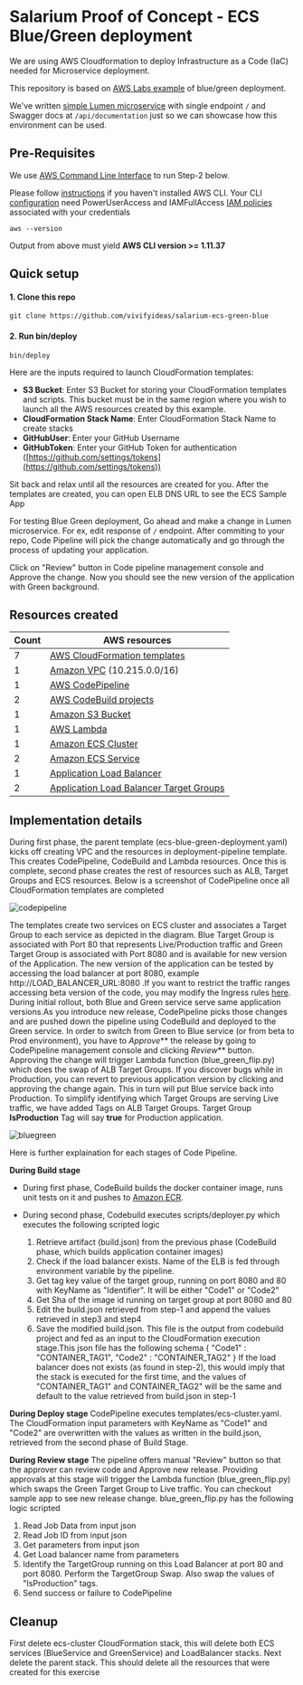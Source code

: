 # Salarium Proof of Concept - ECS Blue/Green deployment

We are using AWS Cloudformation to deploy Infrastructure as a Code (IaC) needed for Microservice deployment.

This repository is based on [AWS Labs example](https://github.com/aws-samples/ecs-blue-green-deployment/tree/fargate) of blue/green deployment.

We've written [simple Lumen microservice](https://github.com/vivifyideas/salarium-poc-microservice) with single endpoint `/` and Swagger docs at `/api/documentation` just so we can showcase how this environment can be used.

## Pre-Requisites

We use [AWS Command Line Interface](http://docs.aws.amazon.com/cli/latest/userguide/cli-chap-welcome.html) to run Step-2 below.

Please follow [instructions](http://docs.aws.amazon.com/cli/latest/userguide/installing.html) if you haven't installed AWS CLI. Your CLI [configuration](http://docs.aws.amazon.com/cli/latest/userguide/cli-chap-getting-started.html) need PowerUserAccess and IAMFullAccess [IAM policies](http://docs.aws.amazon.com/IAM/latest/UserGuide/access_policies.html) associated with your credentials

```console
aws --version
```

Output from above must yield **AWS CLI version >= 1.11.37**

## Quick setup

#### 1. Clone this repo

```console
git clone https://github.com/vivifyideas/salarium-ecs-green-blue
```

#### 2. Run bin/deploy

```console
bin/deploy
```

Here are the inputs required to launch CloudFormation templates:

- **S3 Bucket**: Enter S3 Bucket for storing your CloudFormation templates and scripts. This bucket must be in the same region where you wish to launch all the AWS resources created by this example.
- **CloudFormation Stack Name**: Enter CloudFormation Stack Name to create stacks
- **GitHubUser**: Enter your GitHub Username
- **GitHubToken**: Enter your GitHub Token for authentication ([https://github.com/settings/tokens](https://github.com/settings/tokens))

Sit back and relax until all the resources are created for you. After the templates are created, you can open ELB DNS URL to see the ECS Sample App

For testing Blue Green deployment, Go ahead and make a change in Lumen microservice. For ex, edit response of `/` endpoint. After commiting to your repo, Code Pipeline will pick the change automatically and go through the process of updating your application.

Click on "Review" button in Code pipeline management console and Approve the change. Now you should see the new version of the application with Green background.

## Resources created

| Count | AWS resources                                                                                                   |
| ----- | --------------------------------------------------------------------------------------------------------------- |
| 7     | [AWS CloudFormation templates](https://aws.amazon.com/cloudformation/)                                          |
| 1     | [Amazon VPC](https://aws.amazon.com/vpc/) (10.215.0.0/16)                                                       |
| 1     | [AWS CodePipeline](https://aws.amazon.com/codepipeline/)                                                        |
| 2     | [AWS CodeBuild projects](https://aws.amazon.com/codebuild/)                                                     |
| 1     | [Amazon S3 Bucket](https://aws.amazon.com/s3/)                                                                  |
| 1     | [AWS Lambda](https://aws.amazon.com/lambda/)                                                                    |
| 1     | [Amazon ECS Cluster](https://aws.amazon.com/ecs/)                                                               |
| 2     | [Amazon ECS Service](https://aws.amazon.com/ecs/)                                                               |
| 1     | [Application Load Balancer](https://aws.amazon.com/elasticloadbalancing/applicationloadbalancer/)               |
| 2     | [Application Load Balancer Target Groups](https://aws.amazon.com/elasticloadbalancing/applicationloadbalancer/) |

## Implementation details

During first phase, the parent template (ecs-blue-green-deployment.yaml) kicks off creating VPC and the resources in deployment-pipeline template.
This creates CodePipeline, CodeBuild and Lambda resources. Once this is complete, second phase creates the rest of resources such as ALB,
Target Groups and ECS resources. Below is a screenshot of CodePipeline once all CloudFormation templates are completed

![codepipeline](images/codepipeline1.png)

The templates create two services on ECS cluster and associates a Target Group to each service as depicted in the diagram.
Blue Target Group is associated with Port 80 that represents Live/Production traffic and Green Target Group is associated with Port 8080 and is available for new version of the Application.
The new version of the application can be tested by accessing the load balancer at port 8080, example http://LOAD_BALANCER_URL:8080 .If you want to restrict the traffic ranges accessing beta version of the code, you may modify the Ingress rules [here](https://github.com/vivifyideas/salarium-ecs-green-blue/blob/master/templates/load-balancer.yaml#L30).
During initial rollout, both Blue and Green service serve same application versions.As you introduce new release, CodePipeline picks those changes and are pushed down the pipeline using CodeBuild and deployed to the Green service. In order to switch from Green to Blue service (or from beta to Prod environment), you have to _Approve_** the release by going to CodePipeline management console and clicking _Review_** button. Approving the change will trigger Lambda function (blue_green_flip.py) which does the swap of ALB Target Groups. If you discover bugs while in Production, you can revert to previous application version by clicking and approving the change again. This in turn will put Blue service back into Production. To simplify identifying which Target Groups are serving Live traffic, we have added Tags on ALB Target Groups. Target Group **IsProduction** Tag will say **true** for Production application.

![bluegreen](images/ecs-bluegreen.png)

Here is further explaination for each stages of Code Pipeline.

**During Build stage**

- During first phase, CodeBuild builds the docker container image, runs unit tests on it and pushes to [Amazon ECR](https://aws.amazon.com/ecr/).

- During second phase, Codebuild executes scripts/deployer.py which executes the following scripted logic

  1. Retrieve artifact (build.json) from the previous phase (CodeBuild phase, which builds application container images)
  2. Check if the load balancer exists. Name of the ELB is fed through environment variable by the pipeline.
  3. Get tag key value of the target group, running on port 8080 and 80 with KeyName as "Identifier". It will be either "Code1" or "Code2"
  4. Get Sha of the image id running on target group at port 8080 and 80
  5. Edit the build.json retrieved from step-1 and append the values retrieved in step3 and step4
  6. Save the modified build.json. This file is the output from codebuild project and fed as an input to the CloudFormation
     execution stage.This json file has the following schema
     {
     "Code1" : "CONTAINER_TAG1",
     "Code2" : "CONTAINER_TAG2"
     }
     If the load balancer does not exists (as found in step-2), this would imply that the stack is executed for the first time, and the values of "CONTAINER_TAG1" and CONTAINER_TAG2" will be the same and default to the
     value retrieved from build.json in step-1

**During Deploy stage**
CodePipeline executes templates/ecs-cluster.yaml. The CloudFormation input parameters with KeyName as "Code1" and "Code2" are overwritten with the values as written in the build.json, retrieved from the second phase of Build Stage.

**During Review stage**
The pipeline offers manual "Review" button so that the approver can review code and Approve new release.
Providing approvals at this stage will trigger the Lambda function (blue_green_flip.py) which swaps the Green Target Group to Live traffic. You can checkout sample app to see new release change. blue_green_flip.py has the following logic scripted

1.  Read Job Data from input json
2.  Read Job ID from input json
3.  Get parameters from input json
4.  Get Load balancer name from parameters
5.  Identify the TargetGroup running on this Load Balancer at port 80 and port 8080. Perform the TargetGroup Swap. Also swap the values of "IsProduction" tags.
6.  Send success or failure to CodePipeline

## Cleanup

First delete ecs-cluster CloudFormation stack, this will delete both ECS services (BlueService and GreenService) and LoadBalancer stacks. Next delete the parent stack. This should delete all the resources that were created for this exercise
